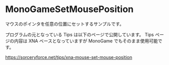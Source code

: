 # MonoGameSetMousePosition
マウスのポインタを任意の位置にセットするサンプルです。

プログラムの元となっている Tips は以下のページで公開しています。
Tips ページの内容は XNA ベースとなっていますが MonoGame でもそのまま使用可能です。

https://sorceryforce.net/tips/xna-mouse-set-mouse-position
